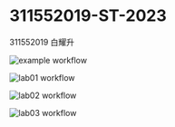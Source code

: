 # 311552019-ST-2023

311552019 白耀升


![example workflow](https://github.com/BrilanBlankon/311552019-ST-2023/actions/workflows/github-actions-demo.yml/badge.svg)

![lab01 workflow](https://github.com/BrilanBlankon/311552019-ST-2023/actions/workflows/Lab01-CI.yml/badge.svg)

![lab02 workflow](https://github.com/BrilanBlankon/311552019-ST-2023/actions/workflows/Lab02-Cl.yml/badge.svg)

![lab03 workflow](https://github.com/BrilanBlankon/311552019-ST-2023/actions/workflows/Lab03-Cl.yml/badge.svg)
